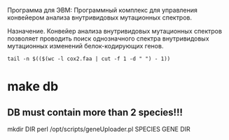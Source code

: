 Программа для ЭВМ: Программный комплекс для управления конвейером анализа внутривидовых мутационных спектров.

Назначение. Конвейер анализа внутривидовых мутационных спектров позволяет проводить поиск однозначного спектра внутривидовых мутационных изменений белок-кодирующих генов.

`tail -n $(($(wc -l cox2.faa | cut -f 1 -d " ") - 1))`

# make db
## DB must contain more than 2 species!!!

mkdir DIR
perl /opt/scripts/geneUploader.pl SPECIES GENE DIR